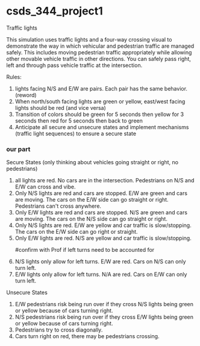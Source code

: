 # csds_344_project1
Traffic lights

This simulation uses traffic lights and a four-way crossing visual to demonstrate the way in which vehicular and pedestrian traffic are managed safely. This includes moving pedestrian traffic appropriately while allowing other movable vehicle traffic in other directions. You can safely pass right, left and through pass vehicle traffic at the intersection. 

Rules: 
<ol>
<li> lights facing N/S and E/W are pairs. Each pair has the same behavior. (reword) </li>
<li> When north/south facing lights are green or yellow, east/west facing lights should be red (and vice versa) </li>
<li>Transition of colors should be green for 5 seconds then yellow for 3 seconds then red for 5 seconds then back to green</li>
<li>Anticipate all secure and unsecure states and implement mechanisms (traffic light sequences) to ensure a secure state</li>
</ol>

<h3>our part</h3>
Secure States (only thinking about vehicles going straight or right, no pedestrians)
<ol>
<li> all lights are red. No cars are in the intersection. Pedestrians on N/S and E/W can cross and vibe. </li> 
<li>Only N/S lights are red and cars are stopped. E/W are green and cars are moving. The cars on the E/W side can go straight or right. Pedestrians can't cross anywhere. </li>
<li>Only E/W lights are red and cars are stopped. N/S are green and cars are moving. The cars on the N/S side can go straight or right. </li>
<li> Only N/S lights are red. E/W are yellow and car traffic is slow/stopping. The cars on the E/W side can go right or straight. </li>
<li> Only E/W lights are red. N/S are yellow and car traffic is slow/stopping. </li>

#confirm with Prof if left turns need to be accounted for
<li> N/S lights only allow for left turns. E/W are red. Cars on N/S can only turn left.</li>
<li>E/W lights only allow for left turns. N/A are red. Cars on E/W can only turn left.</li>

</ol>

Unsecure States
<ol>
<li> E/W pedestrians risk being run over if they cross N/S lights being green or yellow because of cars turning right. </li>
<li> N/S pedestrians risk being run over if they cross E/W lights being green or yellow because of cars turning right. </li>
<li> Pedestrians try to cross diagonally.</li>
<li>Cars turn right on red, there may be pedestrians crossing. </li>
</ol>